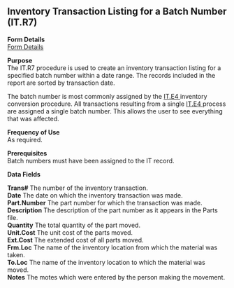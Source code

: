 ##  Inventory Transaction Listing for a Batch Number (IT.R7)

<PageHeader />

**Form Details**  
[ Form Details ](IT-R7-1/)   

**Purpose**  
The IT.R7 procedure is used to create an inventory transaction listing for a
specified batch number within a date range. The records included in the report
are sorted by transaction date.  
  
The batch number is most commonly assigned by the [ IT.E4 ](../../../../rover/AP-OVERVIEW/AP-ENTRY/AP-E/AP-E-2/INV-CONTROL/INV-CONTROL-1/IT-E4) inventory conversion procedure. All transactions resulting from a single [ IT.E4 ](../../../../rover/AP-OVERVIEW/AP-ENTRY/AP-E/AP-E-2/INV-CONTROL/INV-CONTROL-1/IT-E4) process are assigned a single batch number. This allows the user to see everything that was affected. 

**Frequency of Use**  
As required.

**Prerequisites**  
Batch numbers must have been assigned to the IT record.

**Data Fields**

**Trans#** The number of the inventory transaction.  
**Date** The date on which the inventory transaction was made.  
**Part.Number** The part number for which the transaction was made.  
**Description** The description of the part number as it appears in the Parts
file.  
**Quantity** The total quantity of the part moved.  
**Unit.Cost** The unit cost of the parts moved.  
**Ext.Cost** The extended cost of all parts moved.  
**Frm.Loc** The name of the inventory location from which the material was
taken.  
**To.Loc** The name of the inventory location to which the material was moved.  
**Notes** The motes which were entered by the person making the movement.  
  
<badge text= "Version 8.10.57" vertical="middle" />

<PageFooter />